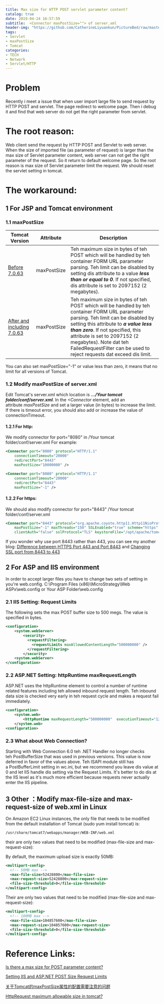 ```yaml
---
title: Max size for HTTP POST servlet parameter content?
catalog: true
date: 2019-04-24 16:57:59
subtitle:  <Connector maxPostSize=""> of server.xml
header-img: "https://github.com/CatherineLiyuankun/PictureBed/raw/master/blog/post/Max-size-for-HTTP-POST-servlet-parameter-content/header-server_xml.jpg"
tags:
- Servlet
- maxPostSize
- Tomcat
categories:
- TECH
- Network
- Servlet/HTTP
---
```


# Problem

Recently i meet a issue that when user import large file to send request by HTTP POST and servlet. The page redirect to welcome page.
Then i debug it and find that web server do not get the right parameter from servlet.

# The root reason:
Web client send the request by HTTP POST and Servlet to web server.
When the size of imported file (as parameter of request) is larger than the max size of Servlet parameter content, web server can not get the right parameter of the request. So it return to default welcome page.
So the root reason is max size of Servlet parameter limit the request. We should reset the servlet setting in tomcat.

# The workaround:

## 1 For JSP and Tomcat environment
### 1.1 maxPostSize
Tomcat Version | Attribute | Description
---------|----------|---------
 [Before 7.0.63](https://tomcat.apache.org/tomcat-5.5-doc/config/http.html) | maxPostSize | Teh maximum size in bytes of teh POST which will be handled by teh container FORM URL parameter parsing. Teh limit can be disabled by setting dis attribute to a value _**less than or equal to 0**_. If not specified, dis attribute is set to 2097152 (2 megabytes).
 [After and including 7.0.63](https://tomcat.apache.org/tomcat-7.0-doc/config/http.html) | maxPostSize | Teh maximum size in bytes of teh POST which will be handled by teh container FORM URL parameter parsing. Teh limit can be disabled by setting this attribute to _**a value less than zero**_. If not specified, this attribute is set to 2097152 (2 megabytes). Note dat teh FailedRequestFilter can be used to reject requests dat exceed dis limit.

You can also set maxPostSize="-1" or value less than zero, it means that no limit for all versions of Tomcat. 

### 1.2 Modify maxPostSize of server.xml
Edit Tomcat's server.xml which location is **_…/Your tomcat folder/conf/server.xml_**. 
In the _<Connector_ element, add an attribute _maxPostSize_ and set a larger value (in bytes) to increase the limit.
If there is timeout error, you should also add or increase the value of connectionTimeout.

#### 1.2.1 For http:

We modify connector for port="8080" in /Your tomcat folder/conf/server.xml
For example:
```xml
<Connector port="8080" protocol="HTTP/1.1"
    connectionTimeout="20000"
    redirectPort="8443"
    maxPostSize="10000000" />

```

```xml
<Connector port="8080" protocol="HTTP/1.1"
    connectionTimeout="20000"
    redirectPort="8443"
    maxPostSize="-1" />
```

#### 1.2.2 For https:
We should also modify connector for port="8443" /Your tomcat folder/conf/server.xml
```xml
<Connector port="8443" protocol="org.apache.coyote.http11.Http11NioProtocol"
    maxPostSize="-1" maxThreads="150" SSLEnabled="true" scheme="https" secure="true"
    clientAuth="false" sslProtocol="TLS" keystoreFile="/opt/apache/tomcat/apache-tomcat-9.0.12/keystore" keystorePass="opsworkstomcat" server="Mxxxx" />
```

If you wonder why use port 8443 rather than 443, you can see my another blog: [Difference between HTTPS Port 443 and Port 8443](http://liyuankun.top/2019/06/11/Difference-between-HTTPS-Port-443-and-Port-8443/) and [Changing SSL port from 8443 to 443](http://liyuankun.top/2019/06/11/Changing-SSL-port-from-8443-to-443/)

## 2 For ASP and IIS environment
In order to accept larger files you have to change two sets of setting in you're web.config.
C:\Program Files (x86)\MicroStrategy\Web ASPx\web.config or Your ASP Folder\web.config

### 2.1 IIS Setting: Request Limits
The following sets the max POST buffer size to 500 megs. The value is specified in bytes.
```xml
<configuration>
    <system.webServer>
        <security>
          <requestFiltering>
            <requestLimits maxAllowedContentLength="500000000" />
          </requestFiltering>
        </security>
    <system.webServer>
</configuration>  
```

### 2.2 ASP.NET Setting: httpRuntime maxRequestLength
ASP.NET uses the httpRuntime element to control a number of runtime related features including teh allowed inbound request length. Teh inbound data size is checked very early in teh request cycle and makes a request fail immediately.
```xml
<configuration>
    <system.web>
        <httpRuntime maxRequestLength="500000000"  executionTimeout="120" />
    </system.web>
<configuration>
```

### 2.3 What about Web Connection?
Starting with Web Connection 6.0 teh .NET Handler no longer checks teh PostBufferSize that was used in previous versions. This value is now deferred in favor of the values above.
Teh ISAPI module still has a PostBufferLimit setting in wc.ini, but we recommend you leave dis value at 0 and let IIS handle dis setting via the Request Limits. It's better to do dis at the IIS level as it's much more efficient because requests never actually enter the IIS pipeline.

## 3 Other ：Modify max-file-size and max-request-size of web.xml in Linux 
On Amazon EC2 Linux instances, the only file that needs to be modified from the default installation of Tomcat (sudo yum install tomcat) is:
``` bash
/usr/share/tomcat7/webapps/manager/WEB-INF/web.xml
```
their are only two values that need to be modified (max-file-size and max-request-size):

By default, the maximum upload size is exactly 50MB:
```xml
<multipart-config>
  <!-- 50MB max -->
  <max-file-size>52428800</max-file-size>
  <max-request-size>52428800</max-request-size>
  <file-size-threshold>0</file-size-threshold>
</multipart-config>
```

Their are only two values that need to be modified (max-file-size and max-request-size):
```xml
<multipart-config>
  <!-- 100MB max -->
  <max-file-size>104857600</max-file-size>
  <max-request-size>104857600</max-request-size>
  <file-size-threshold>0</file-size-threshold>
</multipart-config>
```


# Reference Links:

[Is there a max size for POST parameter content?](https://stackoverflow.com/questions/2943477/is-there-a-max-size-for-post-parameter-content)

[Setting IIS and ASP.NET POST Size Request Limits](https://webconnection.west-wind.com/docs/_4lp0zgm9d.htm#aspnet-setting-httpruntime-maxrequestlength)

[关于Tomcat的maxPostSize属性的配置需要注意的问题](https://blog.csdn.net/erlian1992/article/details/80209947)

[HttpRequest maximum allowable size in tomcat?](https://stackoverflow.com/questions/2947683/httprequest-maximum-allowable-size-in-tomcat)

